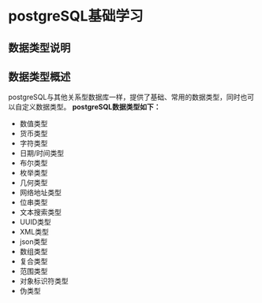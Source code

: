 # postgreSQL基础学习
## 数据类型说明

## 数据类型概述
postgreSQL与其他关系型数据库一样，提供了基础、常用的数据类型，同时也可以自定义数据类型。
**postgreSQL数据类型如下：**
- 数值类型
- 货币类型
- 字符类型
- 日期/时间类型
- 布尔类型
- 枚举类型
- 几何类型
- 网络地址类型
- 位串类型
- 文本搜索类型
- UUID类型
- XML类型
- json类型
- 数组类型
- 复合类型
- 范围类型
- 对象标识符类型
- 伪类型



